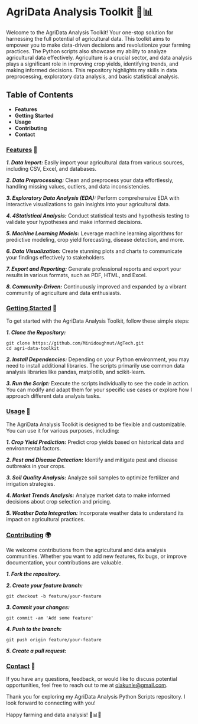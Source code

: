 # AgriData Analysis Toolkit 🌾📊
Welcome to the AgriData Analysis Toolkit! Your one-stop solution for harnessing the full potential of agricultural data. This toolkit aims to empower you to make data-driven decisions and revolutionize your farming practices. The Python scripts also showcase my ability to analyze agricultural data effectively. Agriculture is a crucial sector, and data analysis plays a significant role in improving crop yields, identifying trends, and making informed decisions. This repository highlights my skills in data preprocessing, exploratory data analysis, and basic statistical analysis.

## Table of Contents
* **Features**
* **Getting Started**
* **Usage**
* **Contributing**
* **Contact**


### <ins>Features</ins> 🚀
***1. Data Import:*** Easily import your agricultural data from various sources, including CSV, Excel, and databases.

***2. Data Preprocessing:*** Clean and preprocess your data effortlessly, handling missing values, outliers, and data inconsistencies.

***3. Exploratory Data Analysis (EDA):*** Perform comprehensive EDA with interactive visualizations to gain insights into your agricultural data.

***4. 4Statistical Analysis:*** Conduct statistical tests and hypothesis testing to validate your hypotheses and make informed decisions.

***5. Machine Learning Models:*** Leverage machine learning algorithms for predictive modeling, crop yield forecasting, disease detection, and more.

***6. Data Visualization:*** Create stunning plots and charts to communicate your findings effectively to stakeholders.

***7. Export and Reporting:*** Generate professional reports and export your results in various formats, such as PDF, HTML, and Excel.

***8. Community-Driven:*** Continuously improved and expanded by a vibrant community of agriculture and data enthusiasts.


### <ins>Getting Started</ins> 🌱
To get started with the AgriData Analysis Toolkit, follow these simple steps:

***1. Clone the Repository:***
```
git clone https://github.com/Minidoughnut/AgTech.git
cd agri-data-toolkit
```

***2. Install Dependencies:***
Depending on your Python environment, you may need to install additional libraries. The scripts primarily use common data analysis libraries like pandas, matplotlib, and scikit-learn.

***3. Run the Script:***
Execute the scripts individually to see the code in action. You can modify and adapt them for your specific use cases or explore how I approach different data analysis tasks.


### <ins>Usage</ins> 🌾
The AgriData Analysis Toolkit is designed to be flexible and customizable. You can use it for various purposes, including:

***1. Crop Yield Prediction:*** Predict crop yields based on historical data and environmental factors.

***2. Pest and Disease Detection:*** Identify and mitigate pest and disease outbreaks in your crops.

***3. Soil Quality Analysis:*** Analyze soil samples to optimize fertilizer and irrigation strategies.

***4. Market Trends Analysis:*** Analyze market data to make informed decisions about crop selection and pricing.

***5. Weather Data Integration:*** Incorporate weather data to understand its impact on agricultural practices.


### <ins>Contributing</ins> 🌍
We welcome contributions from the agricultural and data analysis communities. Whether you want to add new features, fix bugs, or improve documentation, your contributions are valuable.

***1. Fork the repository.***

***2. Create your feature branch:***
```
git checkout -b feature/your-feature
```
***3. Commit your changes:*** 
```
git commit -am 'Add some feature'
```
***4. Push to the branch:*** 
```
git push origin feature/your-feature
```
***5. Create a pull request:***

### <ins>Contact</ins> 📧
If you have any questions, feedback, or would like to discuss potential opportunities, feel free to reach out to me at olakunle@gmail.com.

Thank you for exploring my AgriData Analysis Python Scripts repository. I look forward to connecting with you!

Happy farming and data analysis! 🌾📊🚜
